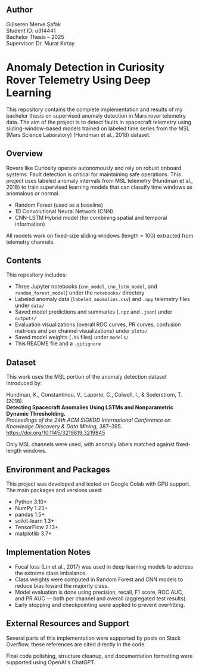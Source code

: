 ## Author

Gülseren Merve Şafak  
Student ID: u314441  
Bachelor Thesis – 2025  
Supervisor: Dr. Murat Kırtay
# Anomaly Detection in Curiosity Rover Telemetry Using Deep Learning

This repository contains the complete implementation and results of my bachelor thesis on supervised anomaly detection in Mars rover telemetry data. The aim of the project is to detect faults in spacecraft telemetry using sliding-window-based models trained on labeled time series from the MSL (Mars Science Laboratory) (Hundman et al., 2018) dataset.

## Overview

Rovers like Curiosity operate autonomously and rely on robust onboard systems. Fault detection is critical for maintaining safe operations. This project uses labeled anomaly intervals from MSL telemetry (Hundman et al., 2018) to train supervised learning models that can classify time windows as anomalous or normal.


- Random Forest (used as a baseline)
- 1D Convolutional Neural Network (CNN)
- CNN-LSTM Hybrid model (for combining spatial and temporal information)

All models work on fixed-size sliding windows (length = 100) extracted from telemetry channels.

## Contents

This repository includes:

- Three Jupyter notebooks (`cnn_model`, `cnn_lstm_model`, and `random_forest_model`) under the `notebooks/` directory
- Labeled anomaly data (`labeled_anomalies.csv`) and `.npy` telemetry files under `data/`
- Saved model predictions and summaries (`.npz` and `.json`) under `outputs/`
- Evaluation visualizations (overall ROC curves, PR curves, confusion matrices and per channel visualizations) under `plots/`
- Saved model weights (`.h5` files) under `models/`
- This README file and a `.gitignore`

## Dataset

This work uses the MSL portion of the anomaly detection dataset introduced by:

Hundman, K., Constantinou, V., Laporte, C., Colwell, I., & Soderstrom, T. (2018).  
**Detecting Spacecraft Anomalies Using LSTMs and Nonparametric Dynamic Thresholding.**  
*Proceedings of the 24th ACM SIGKDD International Conference on Knowledge Discovery & Data Mining*, 387–395.  
https://doi.org/10.1145/3219819.3219845

Only MSL channels were used, with anomaly labels matched against fixed-length windows.
## Environment and Packages

This project was developed and tested on Google Colab with GPU support. The main packages and versions used:

- Python 3.10+
- NumPy 1.23+
- pandas 1.5+
- scikit-learn 1.3+
- TensorFlow 2.13+
- matplotlib 3.7+
  
## Implementation Notes

- Focal loss (Lin et al., 2017) was used in deep learning models to address the extreme class imbalance.
- Class weights were computed in Random Forest and CNN models to reduce bias toward the majority class.
- Model evaluation is done using precision, recall, F1 score, ROC AUC, and PR AUC — both per channel and overall (aggregated test results).
- Early stopping and checkpointing were applied to prevent overfitting.

## External Resources and Support

Several parts of this implementation were supported by posts on Stack Overflow, these references are cited directly in the code.

Final code polishing, structure cleanup, and documentation formatting were supported using OpenAI's ChatGPT.




